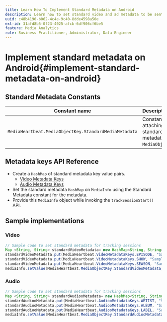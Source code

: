 ```yaml
---
title: Learn How To Implement Standard Metadata on Android
description: Learn how to set standard video and ad metadata to be sent with tracking calls on Android.
uuid: c48b4190-b062-4c4e-9c40-8dde4598a50e
exl-id: 31afd8b5-0f23-4025-afcb-6df906cf6be5
feature: Media Analytics
role: Business Practitioner, Administrator, Data Engineer
---
```

# Implement standard metadata on Android{#implement-standard-metadata-on-android}

## Standard Metadata Constants

|  Constant name  | Description&nbsp;&nbsp;  |
|---|---|
|  `MediaHeartbeat.MediaObjectKey.StandardMediaMetadata`  | Constant for attaching standard metadata on `MediaObject`.  |

## Metadata keys API Reference

* Create a `HashMap` of standard metadata key value pairs. 
   * [Video Metadata Keys](https://adobe-marketing-cloud.github.io/media-sdks/reference/android/com/adobe/primetime/va/simple/MediaHeartbeat.VideoMetadataKeys.html)
   * [Audio Metadata Keys](https://adobe-marketing-cloud.github.io/media-sdks/reference/android/com/adobe/primetime/va/simple/MediaHeartbeat.AudioMetadataKeys.html)
* Set the standard metadata `HashMap` on `MediaInfo` using the Standard Metadata constant for the metadata. 
* Provide this `MediaInfo` object while invoking the `trackSessionStart()` API.

## Sample implementations

### Video

```java
// Sample code to set standard metadata for tracking sessions 
Map <String, String> standardVideoMetadata= new HashMap<String, String>(); 
standardVideoMetadata.put(MediaHeartbeat.VideoMetadataKeys.EPISODE, "Sample Episode"); 
standardVideoMetadata.put(MediaHeartbeat.VideoMetadataKeys.SHOW, "Sample Show"); 
standardVideoMetadata.put(MediaHeartbeat.VideoMetadataKeys.SEASON, "Sample Season"); 
mediaInfo.setValue(MediaHeartbeat.MediaObjectKey.StandardVideoMetadata, standardVideoMetadata);
```

### Audio

```java
// Sample code to set standard metadata for tracking sessions 
Map <String, String> standardAudiooMetadata= new HashMap<String, String>(); 
standardAudiooMetadata.put(MediaHeartbeat.AudiooMetadataKeys.ARTIST, "Sample Artist"); 
standardAudiooMetadata.put(MediaHeartbeat.AudiooMetadataKeys.ALBUM, "Sample Album"); 
standardAudiooMetadata.put(MediaHeartbeat.AudiooMetadataKeys.LABEL, "Sample Label"); 
mediaInfo.setValue(MediaHeartbeat.MediaObjectKey.StandardAudiooMetadata, standardAudiooMetadata);
```
